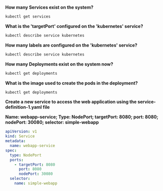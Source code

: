 **How many Services exist on the system?**

```bash
kubectl get services
```

**What is the 'targetPort' configured on the 'kubernetes' service?**

```bash
kubectl describe service kubernetes
```

**How many labels are configured on the 'kubernetes' service?**

```bash
kubectl describe service kubernetes
```

**How many Deployments exist on the system now?**

```bash
kubectl get deployments
```

**What is the image used to create the pods in the deployment?**

```bash
kubectl get deployments
```

**Create a new service to access the web application using the service-definition-1.yaml file**

**Name: webapp-service; Type: NodePort; targetPort: 8080; port: 8080; nodePort: 30080; selector: simple-webapp**

```yaml
apiVersion: v1
kind: Service
metadata:
  name: webapp-service
spec:
  type: NodePort
  ports:
    - targetPort: 8080
      port: 8080
      nodePort: 30080
  selector:
    name: simple-webapp
```

